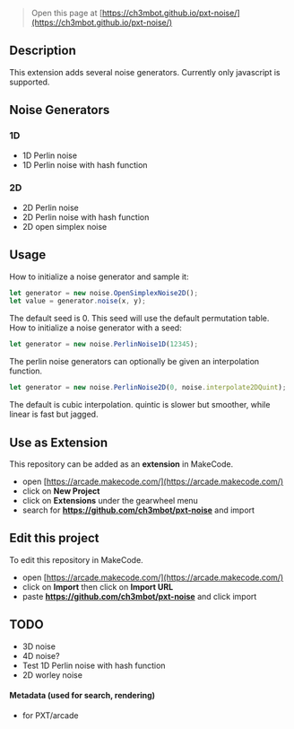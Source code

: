  


> Open this page at [https://ch3mbot.github.io/pxt-noise/](https://ch3mbot.github.io/pxt-noise/)

## Description

This extension adds several noise generators. 
Currently only javascript is supported.

## Noise Generators

### 1D
- 1D Perlin noise
- 1D Perlin noise with hash function

### 2D
- 2D Perlin noise
- 2D Perlin noise with hash function
- 2D open simplex noise

## Usage
How to initialize a noise generator and sample it:
```typescript
let generator = new noise.OpenSimplexNoise2D();
let value = generator.noise(x, y);
```
The default seed is 0. This seed will use the default permutation table. <br />
How to initialize a noise generator with a seed:
```typescript
let generator = new noise.PerlinNoise1D(12345);
```

The perlin noise generators can optionally be given an interpolation function.
```typescript
let generator = new noise.PerlinNoise2D(0, noise.interpolate2DQuint);
```
The default is cubic interpolation. 
quintic is slower but smoother, while linear is fast but jagged.

## Use as Extension

This repository can be added as an **extension** in MakeCode.

* open [https://arcade.makecode.com/](https://arcade.makecode.com/)
* click on **New Project**
* click on **Extensions** under the gearwheel menu
* search for **https://github.com/ch3mbot/pxt-noise** and import

## Edit this project

To edit this repository in MakeCode.

* open [https://arcade.makecode.com/](https://arcade.makecode.com/)
* click on **Import** then click on **Import URL**
* paste **https://github.com/ch3mbot/pxt-noise** and click import

## TODO
- 3D noise
- 4D noise?
- Test 1D Perlin noise with hash function
- 2D worley noise

#### Metadata (used for search, rendering)

* for PXT/arcade
<script src="https://makecode.com/gh-pages-embed.js"></script><script>makeCodeRender("{{ site.makecode.home_url }}", "{{ site.github.owner_name }}/{{ site.github.repository_name }}");</script>
